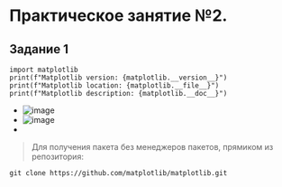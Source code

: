 # Практическое занятие №2.

## Задание 1

```
import matplotlib
print(f"Matplotlib version: {matplotlib.__version__}")
print(f"Matplotlib location: {matplotlib.__file__}")
print(f"Matplotlib description: {matplotlib.__doc__}")
```
- ![image](https://github.com/user-attachments/assets/cf6ad5d0-6053-40cc-a89e-3882747b7c69)
- ![image](https://github.com/user-attachments/assets/feee00a8-f67c-491b-b269-5872e5ca465f)
- 
> Для получения пакета без менеджеров пакетов, прямиком из репозитория:
```
git clone https://github.com/matplotlib/matplotlib.git
```
